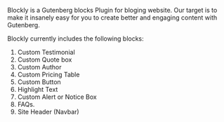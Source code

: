 Blockly is a Gutenberg blocks Plugin for bloging website. Our target is to make it insanely easy for you to create better and engaging content with Gutenberg.

 
Blockly currently includes the following blocks: 
1.  Custom Testimonial
2.  Custom Quote box
3.  Custom Author 
4.  Custom Pricing Table
5.  Custom Button
6.  Highlight Text
7.  Custom Alert or Notice Box
8.  FAQs.
9. Site Header (Navbar)